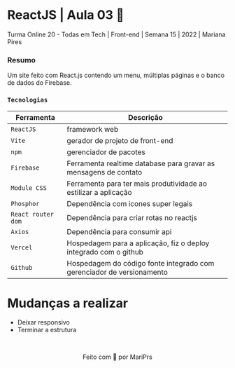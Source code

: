 
#  ReactJS | Aula 03 🚀 

Turma Online 20 - Todas em Tech  | Front-end | Semana 15 | 2022 | Mariana Pires

### Resumo
Um site feito com React.js contendo um menu, múltiplas páginas e o banco de dados do Firebase.

### `Tecnologias`

| Ferramenta | Descrição |
| --- | --- |
| `ReactJS` | framework web|
| `Vite` | gerador de projeto de front-end|
| `npm` | gerenciador de pacotes|
| `Firebase` | Ferramenta realtime database para gravar as mensagens de contato|
| `Module CSS` | Ferramenta para ter mais produtividade ao estilizar a aplicação|
| `Phosphor` | Dependência com icones super legais|
| `React router dom` | Dependência para criar rotas no reactjs|
| `Axios` | Dependência para consumir api|
| `Vercel` | Hospedagem para a aplicação, fiz o deploy integrado com o github|
| `Github` | Hospedagem do código fonte integrado com gerenciador de versionamento|

# Mudanças a realizar
 * Deixar responsivo
 * Terminar a estrutura

<br>

<p align="center">
Feito com 💜 por MariPrs
</p>
